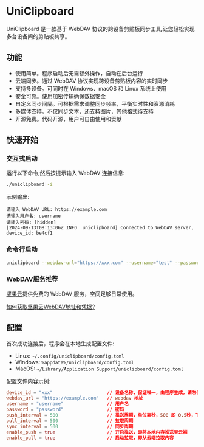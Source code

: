# UniClipboard

UniClipboard 是一款基于 WebDAV 协议的跨设备剪贴板同步工具,让您轻松实现多台设备间的剪贴板共享。

## 功能

- 使用简单。程序启动后无需额外操作，自动在后台运行
- 云端同步。通过 WebDAV 协议实现跨设备剪贴板内容的实时同步
- 支持多设备。可同时在 Windows、macOS 和 Linux 系统上使用
- 安全可靠。使用加密传输确保数据安全
- 自定义同步间隔。可根据需求调整同步频率，平衡实时性和资源消耗
- 多媒体支持。不仅同步文本，还支持图片，其他格式待支持
- 开源免费。代码开源，用户可自由使用和贡献

## 快速开始

### 交互式启动

运行以下命令,然后按提示输入 WebDAV 连接信息:

```bash
./uniclipboard -i
```

示例输出:

```text
请输入 WebDAV URL: https://example.com
请输入用户名: username
请输入密码: [hidden]
[2024-09-13T08:13:06Z INFO  uniclipboard] Connected to WebDAV server, device_id: be4cf1
```

### 命令行启动

```bash
uniclipboard --webdav-url="https://xxx.com" --username="test" --password="test"
```

### WebDAV服务推荐

[坚果云](https://www.jianguoyun.com/)提供免费的 WebDAV 服务，空间足够日常使用。

[如何获取坚果云WebDAV地址和凭据?](https://help.jianguoyun.com/?p=2064)

## 配置

首次成功连接后，程序会在本地生成配置文件:

- Linux: `~/.config/uniclipboard/config.toml`
- Windows: `%appdata%/uniclipboard/config.toml`
- MacOS: `~/Library/Application Support/uniclipboard/config.toml`

配置文件内容示例:

```toml
device_id = "xxx"                    // 设备名称，保证唯一，由程序生成，请勿修改
webdav_url = "https://example.com"   // webdav 地址
username = "username"                // 用户名
password = "password"                // 密码
push_interval = 500                  // 推送周期，单位毫秒，500 即 0.5秒，下同
pull_interval = 500                  // 拉取周期
sync_interval = 500                  // 同步周期
enable_push = true                   // 开启推送，即将本地内容推送至云端
enable_pull = true                   // 启动拉取，即从云端拉取内容
```